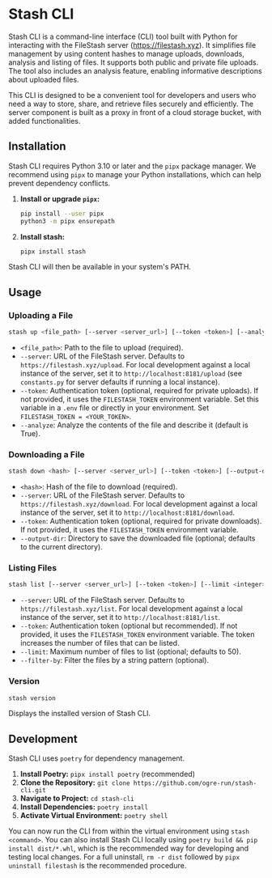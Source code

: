 # Stash CLI

Stash CLI is a command-line interface (CLI) tool built with Python for interacting with the FileStash server (https://filestash.xyz). It simplifies file management by using content hashes to manage uploads, downloads, analysis and listing of files.  It supports both public and private file uploads.  The tool also includes an analysis feature, enabling informative descriptions about uploaded files.

This CLI is designed to be a convenient tool for developers and users who need a way to store, share, and retrieve files securely and efficiently.  The server component is built as a proxy in front of a cloud storage bucket, with added functionalities.

## Installation

Stash CLI requires Python 3.10 or later and the `pipx` package manager. We recommend using `pipx` to manage your Python installations, which can help prevent dependency conflicts.

1. **Install or upgrade `pipx`:**
   ```bash
   pip install --user pipx
   python3 -m pipx ensurepath
   ```

2. **Install stash:**
   ```bash
   pipx install stash
   ```

Stash CLI will then be available in your system's PATH.

## Usage

### Uploading a File

```bash
stash up <file_path> [--server <server_url>] [--token <token>] [--analyze <boolean>]
```

*   `<file_path>`: Path to the file to upload (required).
*   `--server`: URL of the FileStash server. Defaults to `https://filestash.xyz/upload`. For local development against a local instance of the server, set it to `http://localhost:8181/upload` (see `constants.py` for server defaults if running a local instance).
*   `--token`: Authentication token (optional, required for private uploads). If not provided, it uses the `FILESTASH_TOKEN` environment variable. Set this variable in a `.env` file or directly in your environment. Set `FILESTASH_TOKEN = <YOUR_TOKEN>`.
*   `--analyze`: Analyze the contents of the file and describe it (default is True).

### Downloading a File

```bash
stash down <hash> [--server <server_url>] [--token <token>] [--output-dir <output_directory>]
```

*   `<hash>`: Hash of the file to download (required).
*   `--server`: URL of the FileStash server. Defaults to `https://filestash.xyz/download`. For local development against a local instance of the server, set it to `http://localhost:8181/download`.
*   `--token`: Authentication token (optional, required for private downloads). If not provided, it uses the `FILESTASH_TOKEN` environment variable.
*   `--output-dir`: Directory to save the downloaded file (optional; defaults to the current directory).

### Listing Files

```bash
stash list [--server <server_url>] [--token <token>] [--limit <integer>] [--filter-by <string>]
```

*   `--server`: URL of the FileStash server. Defaults to `https://filestash.xyz/list`. For local development against a local instance of the server, set it to `http://localhost:8181/list`.
*   `--token`: Authentication token (optional but recommended).  If not provided, it uses the `FILESTASH_TOKEN` environment variable. The token increases the number of files that can be listed.
*   `--limit`: Maximum number of files to list (optional; defaults to 50).
*   `--filter-by`: Filter the files by a string pattern (optional).

### Version

```bash
stash version
```

Displays the installed version of Stash CLI.

## Development

Stash CLI uses `poetry` for dependency management.

1. **Install Poetry:**  `pipx install poetry` (recommended)
2. **Clone the Repository:** `git clone https://github.com/ogre-run/stash-cli.git`
3. **Navigate to Project:** `cd stash-cli`
4. **Install Dependencies:** `poetry install`
5. **Activate Virtual Environment:** `poetry shell`

You can now run the CLI from within the virtual environment using `stash <command>`. You can also install Stash CLI locally using `poetry build && pip install dist/*.whl`, which is the recommended way for developing and testing local changes.  For a full uninstall, `rm -r dist` followed by `pipx uninstall filestash` is the recommended procedure.

